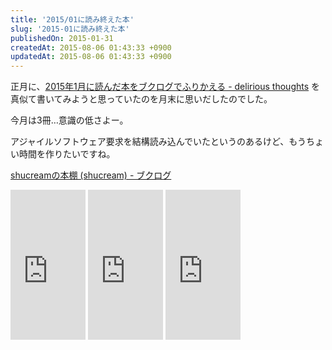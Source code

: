 ```yaml
---
title: '2015/01に読み終えた本'
slug: '2015-01に読み終えた本'
publishedOn: 2015-01-31
createdAt: 2015-08-06 01:43:33 +0900
updatedAt: 2015-08-06 01:43:33 +0900
---
```

正月に、[2015年1月に読んだ本をブクログでふりかえる - delirious thoughts](https://blog.kentarok.org/entry/2015/01/31/230419) を真似て書いてみようと思っていたのを月末に思いだしたのでした。

今月は3冊…意識の低さよー。

アジャイルソフトウェア要求を結構読み込んでいたというのあるけど、もうちょい時間を作りたいですね。

[shucreamの本棚 (shucream) - ブクログ](https://booklog.jp/users/shucream)

<iframe src="https://rcm-fe.amazon-adsystem.com/e/cm?t=shucreamnet-22&o=9&p=8&l=as1&asins=4774167533&ref=tf_til&fc1=000000&IS2=1&lt1=_blank&m=amazon&lc1=0000FF&bc1=000000&bg1=FFFFFF&f=ifr" style="width:120px;height:240px;" scrolling="no" marginwidth="0" marginheight="0" frameborder="0"></iframe>

<iframe src="https://rcm-fe.amazon-adsystem.com/e/cm?t=shucreamnet-22&o=9&p=8&l=as1&asins=B00IMRDXZW&ref=tf_til&fc1=000000&IS2=1&lt1=_blank&m=amazon&lc1=0000FF&bc1=000000&bg1=FFFFFF&f=ifr" style="width:120px;height:240px;" scrolling="no" marginwidth="0" marginheight="0" frameborder="0"></iframe>

<iframe src="https://rcm-fe.amazon-adsystem.com/e/cm?t=shucreamnet-22&o=9&p=8&l=as1&asins=4022731443&ref=tf_til&fc1=000000&IS2=1&lt1=_blank&m=amazon&lc1=0000FF&bc1=000000&bg1=FFFFFF&f=ifr" style="width:120px;height:240px;" scrolling="no" marginwidth="0" marginheight="0" frameborder="0"></iframe>
